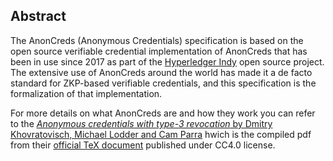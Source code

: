## Abstract

The AnonCreds (Anonymous Credentials) specification is based on the open source verifiable credential
implementation of AnonCreds that has been in use since 2017 as part of the
[Hyperledger Indy](https://www.hyperledger.org/projects/hyperledger-indy) open
source project. The extensive use of AnonCreds around the world has made it a de
facto standard for ZKP-based verifiable credentials, and this specification is the
formalization of that implementation.

For more details on what AnonCreds are and how they work you can refer to the [_Anonymous credentials with type-3 revocation_ by Dmitry Khovratovisch, Michael Lodder and Cam Parra](./ursaAnonCreds.pdf) hwich is the compiled pdf from their [official TeX document](https://github.com/hyperledger/ursa-docs/tree/main/specs/anoncreds1) published under CC4.0 license.
